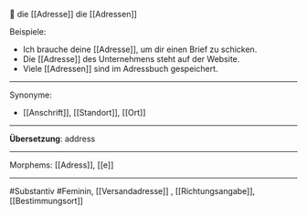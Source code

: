🔴 die [[Adresse]]
die [[Adressen]]

Beispiele:

- Ich brauche deine [[Adresse]], um dir einen Brief zu schicken.
- Die [[Adresse]] des Unternehmens steht auf der Website.
- Viele [[Adressen]] sind im Adressbuch gespeichert.

---

Synonyme:

- [[Anschrift]], [[Standort]], [[Ort]]

---

**Übersetzung**: address

---

Morphems:
[[Adress]], [[e]]

---

#Substantiv #Feminin, [[Versandadresse]]
, [[Richtungsangabe]], [[Bestimmungsort]]
